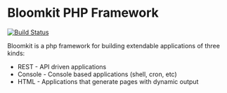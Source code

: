 Bloomkit PHP Framework
=========================

[![Build Status](https://travis-ci.org/bloomkit/bloomkit.svg?branch=master)](https://travis-ci.org/bloomkit/bloomkit)

Bloomkit is a php framework for building extendable applications of three kinds: 

  - REST - API driven applications
  - Console - Console based applications (shell, cron, etc)
  - HTML - Applications that generate pages with dynamic output 
  